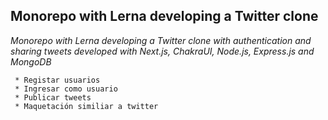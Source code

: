 ## Monorepo with Lerna developing a Twitter clone

_Monorepo with Lerna developing a Twitter clone with authentication and sharing tweets developed with Next.js, ChakraUI, Node.js, Express.js and MongoDB_

````
 * Registar usuarios 
 * Ingresar como usuario 
 * Publicar tweets 
 * Maquetación similiar a twitter
 ````
